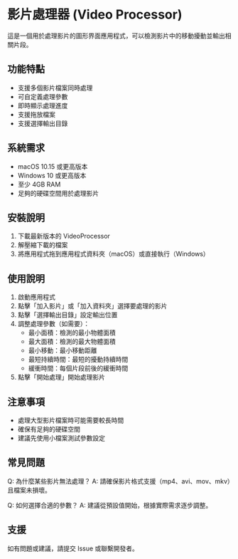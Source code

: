 # 影片處理器 (Video Processor)

這是一個用於處理影片的圖形界面應用程式，可以檢測影片中的移動擾動並輸出相關片段。

## 功能特點

- 支援多個影片檔案同時處理
- 可自定義處理參數
- 即時顯示處理進度
- 支援拖放檔案
- 支援選擇輸出目錄

## 系統需求

- macOS 10.15 或更高版本
- Windows 10 或更高版本
- 至少 4GB RAM
- 足夠的硬碟空間用於處理影片

## 安裝說明

1. 下載最新版本的 VideoProcessor
2. 解壓縮下載的檔案
3. 將應用程式拖到應用程式資料夾（macOS）或直接執行（Windows）

## 使用說明

1. 啟動應用程式
2. 點擊「加入影片」或「加入資料夾」選擇要處理的影片
3. 點擊「選擇輸出目錄」設定輸出位置
4. 調整處理參數（如需要）：
   - 最小面積：檢測的最小物體面積
   - 最大面積：檢測的最大物體面積
   - 最小移動：最小移動距離
   - 最短持續時間：最短的擾動持續時間
   - 緩衝時間：每個片段前後的緩衝時間
5. 點擊「開始處理」開始處理影片

## 注意事項

- 處理大型影片檔案時可能需要較長時間
- 確保有足夠的硬碟空間
- 建議先使用小檔案測試參數設定

## 常見問題

Q: 為什麼某些影片無法處理？
A: 請確保影片格式支援（mp4、avi、mov、mkv）且檔案未損壞。

Q: 如何選擇合適的參數？
A: 建議從預設值開始，根據實際需求逐步調整。

## 支援

如有問題或建議，請提交 Issue 或聯繫開發者。
